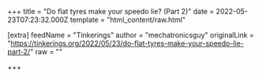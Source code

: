 
+++
title = "Do flat tyres make your speedo lie? (Part 2)"
date = 2022-05-23T07:23:32.000Z
template = "html_content/raw.html"

[extra]
feedName = "Tinkerings"
author = "mechatronicsguy"
originalLink = "https://tinkerings.org/2022/05/23/do-flat-tyres-make-your-speedo-lie-part-2/"
raw = ""

+++

